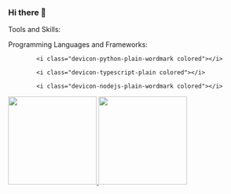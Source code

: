 ### Hi there 👋

Tools and Skills:

Programming Languages and Frameworks:

  <i class="devicon-javascript-plain"></i>
  <i class="devicon-java-plain-wordmark colored"></i>
  
            <i class="devicon-python-plain-wordmark colored"></i>
          
            <i class="devicon-typescript-plain colored"></i>
          
            <i class="devicon-nodejs-plain-wordmark colored"></i>
          
  <i class="devicon-react-original-wordmark colored"></i>

            
          

<div>
<a href="https://github.com/rafaelor20">
<img loading="lazy" height="180em" src="https://github-readme-stats.vercel.app/api/top-langs/?username=rafaelor20&layout=compact&langs_count=7&theme=dracula"/>
<img loading="lazy" height="180em" src="https://github-readme-stats.vercel.app/api?username=rafaelor20&show_icons=true&theme=dracula&include_all_commits=true&count_private=true"/>
</div>

<!--
**rafaelor20/rafaelor20** is a ✨ _special_ ✨ repository because its `README.md` (this file) appears on your GitHub profile.

Here are some ideas to get you started:

- 🔭 I’m currently working on ...
- 🌱 I’m currently learning ...
- 👯 I’m looking to collaborate on ...
- 🤔 I’m looking for help with ...
- 💬 Ask me about ...
- 📫 How to reach me: ...
- 😄 Pronouns: ...
- ⚡ Fun fact: ...
-->
